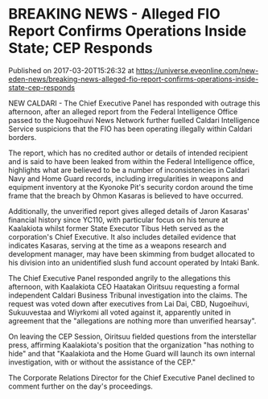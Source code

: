# BREAKING NEWS - Alleged FIO Report Confirms Operations Inside State; CEP Responds
Published on 2017-03-20T15:26:32 at https://universe.eveonline.com/new-eden-news/breaking-news-alleged-fio-report-confirms-operations-inside-state-cep-responds

NEW CALDARI - The Chief Executive Panel has responded with outrage this afternoon, after an alleged report from the Federal Intelligence Office passed to the Nugoeihuvi News Network further fuelled Caldari Intelligence Service suspicions that the FIO has been operating illegally within Caldari borders.

The report, which has no credited author or details of intended recipient and is said to have been leaked from within the Federal Intelligence office, highlights what are believed to be a number of inconsistencies in Caldari Navy and Home Guard records, including irregularities in weapons and equipment inventory at the Kyonoke Pit's security cordon around the time frame that the breach by Ohmon Kasaras is believed to have occurred.

Additionally, the unverified report gives alleged details of Jaron Kasaras' financial history since YC110, with particular focus on his tenure at Kaalakiota whilst former State Executor Tibus Heth served as the corporation's Chief Executive. It also includes detailed evidence that indicates Kasaras, serving at the time as a weapons research and development manager, may have been skimming from budget allocated to his division into an unidentified slush fund account operated by Intaki Bank.

The Chief Executive Panel responded angrily to the allegations this afternoon, with Kaalakiota CEO Haatakan Oiritsuu requesting a formal independent Caldari Business Tribunal investigation into the claims. The request was voted down after executives from Lai Dai, CBD, Nugoeihuvi, Sukuuvestaa and Wiyrkomi all voted against it, apparently united in agreement that the "allegations are nothing more than unverified hearsay".

On leaving the CEP Session, Oiritsuu fielded questions from the interstellar press, affirming Kaalakiota's position that the organization "has nothing to hide" and that "Kaalakiota and the Home Guard will launch its own internal investigation, with or without the assistance of the CEP."

The Corporate Relations Director for the Chief Executive Panel declined to comment further on the day's proceedings.
